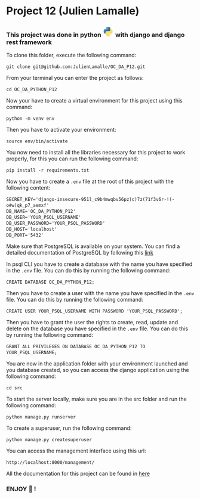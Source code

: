 # Project 12 (Julien Lamalle)

### This project was done in python <img src="https://raw.githubusercontent.com/devicons/devicon/master/icons/python/python-original.svg" alt="python" width="30" height="30"/> with django and django rest framework


To clone this folder, execute the following command:

```
git clone git@github.com:JulienLamalle/OC_DA_P12.git
```

From your terminal you can enter the project as follows:

```
cd OC_DA_PYTHON_P12
```

Now your have to create a virtual environment for this project using this command:

```
python -m venv env
```

Then you have to activate your environment:

```
source env/bin/activate
```

You now need to install all the libraries necessary for this project to work properly, for this you can run the following command:

```
pip install -r requirements.txt
```

Now you have to create a `.env` file at the root of this project with the following content:

```
SECRET_KEY='django-insecure-951l_c9b4mwqbv56pz)c)7z(71f3v6r-!(-o#w)qk_p7_aemxf'
DB_NAME='OC_DA_PYTHON_P12'
DB_USER='YOUR_PSQL_USERNAME'
DB_USER_PASSWORD='YOUR_PSQL_PASSWORD'
DB_HOST='localhost'
DB_PORT='5432'
```

Make sure that PostgreSQL is available on your system. You can find a detailed documentation of PostgreSQL by following this [link](https://www.postgresql.org/docs/)

In psql CLI you have to create a database with the name you have specified in the `.env` file. You can do this by running the following command:

```
CREATE DATABASE OC_DA_PYTHON_P12;
```


Then you have to create a user with the name you have specified in the `.env` file. You can do this by running the following command:

```
CREATE USER YOUR_PSQL_USERNAME WITH PASSWORD 'YOUR_PSQL_PASSWORD';
```

Then you have to grant the user the rights to create, read, update and delete on the database you have specified in the `.env` file. You can do this by running the following command:

```
GRANT ALL PRIVILEGES ON DATABASE OC_DA_PYTHON_P12 TO YOUR_PSQL_USERNAME;
```

You are now in the application folder with your environment launched and you database created, so you can access the django application using the following command:

```
cd src
```

To start the server locally, make sure you are in the src folder and run the following command:

```
python manage.py runserver
```

To create a superuser, run the following command:

```
python manage.py createsuperuser
```

You can access the management interface using this url: 

```
http://localhost:8000/management/
```

All the documentation for this project can be found in [here](https://documenter.getpostman.com/view/12983823/UVypzd4a)

### ENJOY 🎉 !
